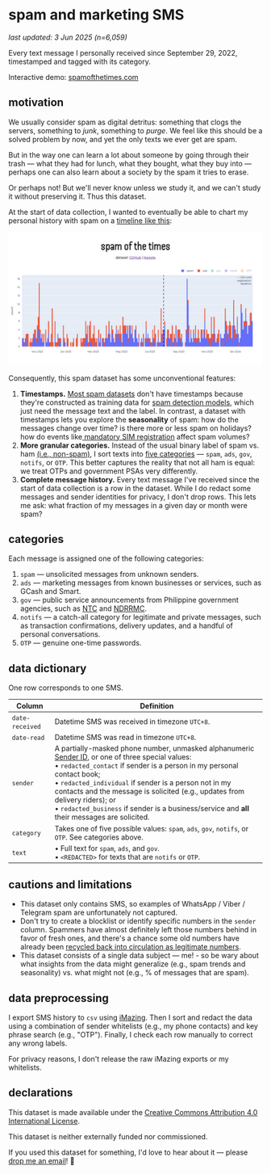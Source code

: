 # spam and marketing SMS
*last updated: 3 Jun 2025 (n=6,059)*

Every text message I personally received since September 29, 2022, timestamped and tagged with its category.

Interactive demo: [spamofthetimes.com](https://spamofthetimes.com)

## motivation

We usually consider spam as digital detritus: something that clogs the servers, something to *junk*, something to *purge*. We feel like this should be a solved problem by now, and yet the only texts we ever get are spam.

But in the way one can learn a lot about someone by going through their trash — what they had for lunch, what they bought, what they buy into — perhaps one can also learn about a society by the spam it tries to erase.

Or perhaps not! But we'll never know unless we study it, and we can't study it without preserving it. Thus this dataset.

At the start of data collection, I wanted to eventually be able to chart my personal history with spam on a [timeline like this](https://spamofthetimes.com):

![Screenshot of a chart entitled 'spam of the times' showing the count of spam texts received per day betwen September 2022 and February 2024](https://raw.githubusercontent.com/scottleechua/spam-of-the-times/main/assets/header_spamofthetimes.png)

Consequently, this spam dataset has some unconventional features:

1. **Timestamps.** [Most spam datasets](https://www.kaggle.com/datasets/uciml/sms-spam-collection-dataset) don't have timestamps because they're constructed as training data for [spam detection models](https://archive.ics.uci.edu/dataset/228/sms+spam+collection), which just need the message text and the label. In contrast, a dataset with timestamps lets you explore the **seasonality** of spam: how do the messages change over time? is there more or less spam on holidays? how do events like[ mandatory SIM registration](https://www.philstar.com/headlines/2022/09/28/2212803/senate-approves-sim-registration-bill) affect spam volumes?
2. **More granular categories.** Instead of the usual binary label of spam vs. ham [(i.e., non-spam)](https://cwiki.apache.org/confluence/display/spamassassin/Ham), I sort texts into [five categories](#categories) — `spam`, `ads`, `gov`, `notifs`, or `OTP`. This better captures the reality that not all ham is equal: we treat OTPs and government PSAs very differently.
3. **Complete message history.** Every text message I've received since the start of data collection is a row in the dataset. While I do redact some messages and sender identities for privacy, I don't drop rows. This lets me ask: what fraction of my messages in a given day or month were spam?

## categories
Each message is assigned one of the following categories:

1. `spam` — unsolicited messages from unknown senders.
2. `ads` — marketing messages from known businesses or services, such as GCash and Smart.
3. `gov` — public service announcements from Philippine government agencies, such as [NTC](https://ntc.gov.ph/) and [NDRRMC](https://ndrrmc.gov.ph/).
4. `notifs` — a catch-all category for legitimate and private messages, such as transaction confirmations, delivery updates, and a handful of personal conversations.
5. `OTP` — genuine one-time passwords.

## data dictionary

One row corresponds to one SMS.

Column | Definition
---|-------------
`date-received` | Datetime SMS was received in timezone `UTC+8`.
`date-read` | Datetime SMS was read in timezone `UTC+8`.
`sender` | A partially-masked phone number, unmasked alphanumeric [Sender ID](https://api.support.vonage.com/hc/en-us/articles/217571017-What-types-of-Sender-IDs-are-there), or one of three special values: <br> • `redacted_contact` if sender is a person in my personal contact book; <br>• `redacted_individual` if sender is a person not in my contacts and the message is solicited (e.g., updates from delivery riders); or <br> • `redacted_business` if sender is a business/service and **all** their messages are solicited.
`category` | Takes one of five possible values: `spam`, `ads`, `gov`, `notifs`, or `OTP`. See categories above.
`text` | • Full text for `spam`, `ads`, and `gov`. <br> • `<REDACTED>` for texts that are `notifs` or `OTP`.

## cautions and limitations

- This dataset only contains SMS, so examples of WhatsApp / Viber / Telegram spam are unfortunately not captured.
- Don't try to create a blocklist or identify specific numbers in the `sender` column. Spammers have almost definitely left those numbers behind in favor of fresh ones, and there's a chance some old numbers have already been [recycled back into circulation as legitimate numbers](https://www.reddit.com/r/Philippines/comments/cuz0fn/recycled_phone_number/).
- This dataset consists of a single data subject — me! - so be wary about what insights from the data might generalize (e.g., spam trends and seasonality) vs. what might not (e.g., % of messages that are spam).

## data preprocessing

I export SMS history to `csv` using [iMazing](https://imazing.com/transfer-iphone-text-messages-to-computer). Then I sort and redact the data using a combination of sender whitelists (e.g., my phone contacts) and key phrase search (e.g., "OTP"). Finally, I check each row manually to correct any wrong labels.

For privacy reasons, I don't release the raw iMazing exports or my whitelists.

## declarations
This dataset is made available under the [Creative Commons Attribution 4.0 International License](https://creativecommons.org/licenses/by/4.0/).

This dataset is neither externally funded nor commissioned.

If you used this dataset for something, I'd love to hear about it — please [drop me an email](mailto:scottleechua@gmail.com)! 👋